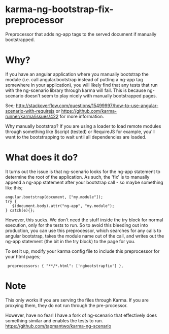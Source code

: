 karma-ng-bootstrap-fix-preprocessor
===================================

Preprocessor that adds ng-app tags to the served document if manually bootstrapped.

Why?
====
If you have an angular application where you manually bootstrap the module (i.e. call angular.bootstrap instead of putting a ng-app tag somewhere in your application), you will likely find that any tests that run with the ng-scenario library through karma will fail.  This is because ng-scenario doesn't seem to play nicely with manually bootstrapped pages.

See; http://stackoverflow.com/questions/15499997/how-to-use-angular-scenario-with-requirejs or https://github.com/karma-runner/karma/issues/422 for more information.

Why manually bootstrap? If you are using a loader to load remote modules through something like $script (tested) or RequireJS for example, you'll want to the bootstrapping to wait until all dependencies are loaded.

What does it do?
================
It turns out the issue is that ng-scenario looks for the ng-app statement to determine the root of the application.  As such, the 'fix' is to manually append a ng-app statement after your bootstrap call - so maybe something like this;


```
angular.bootstrap(document, ["my.module"]);
try {
   $(document.body).attr("ng-app", "my.module");
} catch(e){};
```

However, this sucks.  We don't need the stuff inside the try block for normal execution, only for the tests to run.  So to avoid this bleeding out into production, you can use this preprocessor, which searches for any calls to angular bootstrap,  takes the module name out of the call, and writes out the ng-app statement (the bit in the try block) to the page for you.

To set it up, modify your karma config file to include this preprocessor for your html pages;

```
 preprocessors: { "**/*.html": ['ngbootstrapfix'] },
```

Note
====
This only works if you are serving the files through Karma.  If you are proxying them, they do not run through the pre-processor.

However, have no fear! I have a fork of ng-scenario that effectively does something similar and enables the tests to run. https://github.com/tapmantwo/karma-ng-scenario  
